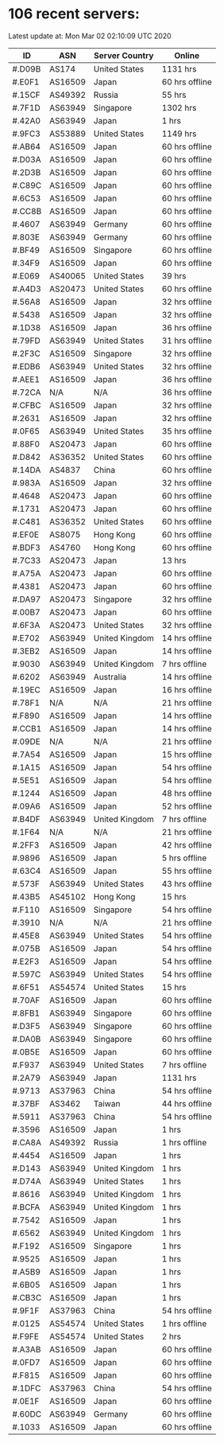 # 106 recent servers:

Latest update at: Mon Mar 02 02:10:09 UTC 2020

| ID | ASN | Server Country | Online |
| -- | --- | -------------- | ------ |
| #.D09B | AS174 | United States | 1131 hrs |
| #.E0F1 | AS16509 | Japan | 60 hrs offline |
| #.15CF | AS49392 | Russia | 55 hrs |
| #.7F1D | AS63949 | Singapore | 1302 hrs |
| #.42A0 | AS63949 | Japan | 1 hrs |
| #.9FC3 | AS53889 | United States | 1149 hrs |
| #.AB64 | AS16509 | Japan | 60 hrs offline |
| #.D03A | AS16509 | Japan | 60 hrs offline |
| #.2D3B | AS16509 | Japan | 60 hrs offline |
| #.C89C | AS16509 | Japan | 60 hrs offline |
| #.6C53 | AS16509 | Japan | 60 hrs offline |
| #.CC8B | AS16509 | Japan | 60 hrs offline |
| #.4607 | AS63949 | Germany | 60 hrs offline |
| #.803E | AS63949 | Germany | 60 hrs offline |
| #.BF49 | AS16509 | Singapore | 60 hrs offline |
| #.34F9 | AS16509 | Japan | 60 hrs offline |
| #.E069 | AS40065 | United States | 39 hrs |
| #.A4D3 | AS20473 | United States | 60 hrs offline |
| #.56A8 | AS16509 | Japan | 32 hrs offline |
| #.5438 | AS16509 | Japan | 32 hrs offline |
| #.1D38 | AS16509 | Japan | 36 hrs offline |
| #.79FD | AS63949 | United States | 31 hrs offline |
| #.2F3C | AS16509 | Singapore | 32 hrs offline |
| #.EDB6 | AS63949 | United States | 32 hrs offline |
| #.AEE1 | AS16509 | Japan | 36 hrs offline |
| #.72CA | N/A | N/A | 36 hrs offline |
| #.CFBC | AS16509 | Japan | 32 hrs offline |
| #.2631 | AS16509 | Japan | 32 hrs offline |
| #.0F65 | AS63949 | United States | 35 hrs offline |
| #.88F0 | AS20473 | Japan | 60 hrs offline |
| #.D842 | AS36352 | United States | 60 hrs offline |
| #.14DA | AS4837 | China | 60 hrs offline |
| #.983A | AS16509 | Japan | 32 hrs offline |
| #.4648 | AS20473 | Japan | 60 hrs offline |
| #.1731 | AS20473 | Japan | 60 hrs offline |
| #.C481 | AS36352 | United States | 60 hrs offline |
| #.EF0E | AS8075 | Hong Kong | 60 hrs offline |
| #.BDF3 | AS4760 | Hong Kong | 60 hrs offline |
| #.7C33 | AS20473 | Japan | 13 hrs |
| #.A75A | AS20473 | Japan | 60 hrs offline |
| #.4381 | AS20473 | Japan | 60 hrs offline |
| #.DA97 | AS20473 | Singapore | 32 hrs offline |
| #.00B7 | AS20473 | Japan | 60 hrs offline |
| #.6F3A | AS20473 | United States | 32 hrs offline |
| #.E702 | AS63949 | United Kingdom | 14 hrs offline |
| #.3EB2 | AS16509 | Japan | 14 hrs offline |
| #.9030 | AS63949 | United Kingdom | 7 hrs offline |
| #.6202 | AS63949 | Australia | 14 hrs offline |
| #.19EC | AS16509 | Japan | 16 hrs offline |
| #.78F1 | N/A | N/A | 21 hrs offline |
| #.F890 | AS16509 | Japan | 14 hrs offline |
| #.CCB1 | AS16509 | Japan | 14 hrs offline |
| #.09DE | N/A | N/A | 21 hrs offline |
| #.7A54 | AS16509 | Japan | 15 hrs offline |
| #.1A15 | AS16509 | Japan | 54 hrs offline |
| #.5E51 | AS16509 | Japan | 54 hrs offline |
| #.1244 | AS16509 | Japan | 48 hrs offline |
| #.09A6 | AS16509 | Japan | 52 hrs offline |
| #.B4DF | AS63949 | United Kingdom | 7 hrs offline |
| #.1F64 | N/A | N/A | 21 hrs offline |
| #.2FF3 | AS16509 | Japan | 42 hrs offline |
| #.9896 | AS16509 | Japan | 5 hrs offline |
| #.63C4 | AS16509 | Japan | 55 hrs offline |
| #.573F | AS63949 | United States | 43 hrs offline |
| #.43B5 | AS45102 | Hong Kong | 15 hrs |
| #.F110 | AS16509 | Singapore | 54 hrs offline |
| #.3910 | N/A | N/A | 21 hrs offline |
| #.45E8 | AS63949 | United States | 54 hrs offline |
| #.075B | AS16509 | Japan | 54 hrs offline |
| #.E2F3 | AS16509 | Japan | 54 hrs offline |
| #.597C | AS63949 | United States | 54 hrs offline |
| #.6F51 | AS54574 | United States | 15 hrs |
| #.70AF | AS16509 | Japan | 60 hrs offline |
| #.8FB1 | AS63949 | Singapore | 60 hrs offline |
| #.D3F5 | AS63949 | Singapore | 60 hrs offline |
| #.DA0B | AS63949 | Singapore | 60 hrs offline |
| #.0B5E | AS16509 | Japan | 60 hrs offline |
| #.F937 | AS63949 | United States | 7 hrs offline |
| #.2A79 | AS63949 | Japan | 1131 hrs |
| #.9713 | AS37963 | China | 54 hrs offline |
| #.37BF | AS3462 | Taiwan | 44 hrs offline |
| #.5911 | AS37963 | China | 54 hrs offline |
| #.3596 | AS16509 | Japan | 1 hrs |
| #.CA8A | AS49392 | Russia | 1 hrs offline |
| #.4454 | AS16509 | Japan | 1 hrs |
| #.D143 | AS63949 | United Kingdom | 1 hrs |
| #.D74A | AS63949 | United States | 1 hrs |
| #.8616 | AS63949 | United Kingdom | 1 hrs |
| #.BCFA | AS63949 | United Kingdom | 1 hrs |
| #.7542 | AS16509 | Japan | 1 hrs |
| #.6562 | AS63949 | United Kingdom | 1 hrs |
| #.F192 | AS16509 | Singapore | 1 hrs |
| #.9525 | AS16509 | Japan | 1 hrs |
| #.A5B9 | AS16509 | Japan | 1 hrs |
| #.6B05 | AS16509 | Japan | 1 hrs |
| #.CB3C | AS16509 | Japan | 1 hrs |
| #.9F1F | AS37963 | China | 54 hrs offline |
| #.0125 | AS54574 | United States | 1 hrs offline |
| #.F9FE | AS54574 | United States | 2 hrs |
| #.A3AB | AS16509 | Japan | 60 hrs offline |
| #.0FD7 | AS16509 | Japan | 60 hrs offline |
| #.F815 | AS16509 | Japan | 60 hrs offline |
| #.1DFC | AS37963 | China | 54 hrs offline |
| #.0E1F | AS16509 | Japan | 60 hrs offline |
| #.60DC | AS63949 | Germany | 60 hrs offline |
| #.1033 | AS16509 | Japan | 60 hrs offline |

